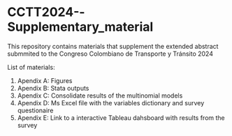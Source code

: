 # CCTT2024--Supplementary_material
This repository contains materials that supplement the extended abstract submmited to the Congreso Colombiano de Transporte y Tránsito 2024

List of materials:
1. Apendix A: Figures 
2. Apendix B: Stata outputs
3. Apendix C: Consolidate results of the multinomial models
4. Apendix D: Ms Excel file with the variables dictionary and survey questionaire
5. Apendix E: Link to a interactive Tableau dahsboard with results from the survey
